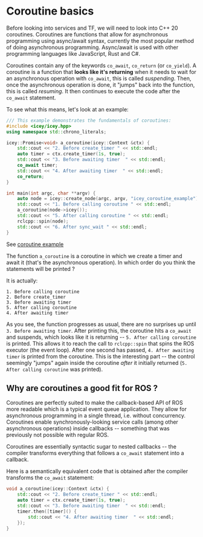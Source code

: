 # Coroutine basics

Before looking into services and TF, we will need to look into C++ 20 coroutines.
Coroutines are functions that allow for asynchronous programming using async/await syntax, currently the most popular method of doing asynchronous programming. Async/await is used with other programming languages like JavaScript, Rust and C#.

Coroutines contain any of the keywords `co_await`, `co_return` (or `co_yield`). 
A coroutine is a function that __looks like it's returning__ when it needs to wait for an asynchronous operation with `co_await`, this is called *suspending*. Then, once the asynchronous operation is done, it "jumps" back into the function, this is called *resuming*. It then continues to execute the code after the `co_await` statement.

To see what this means, let's look at an example: 

```cpp
/// This example demonstrates the fundamentals of coroutines: 
#include <icey/icey.hpp>
using namespace std::chrono_literals;

icey::Promise<void> a_coroutine(icey::Context &ctx) {
    std::cout << "2. Before create_timer " << std::endl;
    auto timer = ctx.create_timer(1s, true);
    std::cout << "3. Before awaiting timer  " << std::endl;
    co_await timer;
    std::cout << "4. After awaiting timer  " << std::endl;
    co_return;
}

int main(int argc, char **argv) {
    auto node = icey::create_node(argc, argv, "icey_coroutine_example");
    std::cout << "1. Before calling coroutine " << std::endl;
    a_coroutine(node->icey());
    std::cout << "5. After calling coroutine " << std::endl;
    rclcpp::spin(node);
    std::cout << "6. After sync_wait " << std::endl;
}
```

See [coroutine example](../../../icey_examples/src/coroutine_example.cpp)

The function `a_coroutine` is a coroutine in which we create a timer and await it (that's the asynchronous operation). 
In which order do you think the statements will be printed ?

It is actually:

```
1. Before calling coroutine
2. Before create_timer
3. Before awaiting timer
5. After calling coroutine
4. After awaiting timer
```

As you see, the function progresses as usual, there are no surprises up until `3. Before awaiting timer`. After printing this, the coroutine hits a `co_await` and suspends, which looks like it is returning -- `5. After calling coroutine` is printed. This allows it to reach the call to `rclcpp::spin` that spins the ROS executor (the event loop). After one second has passed, `4. After awaiting timer` is printed from the coroutine. This is the interesting part -- the control seemingly "jumps" again inside the coroutine *after* it initially returned (`5. After calling coroutine` was printed).

## Why are coroutines a good fit for ROS ?

Coroutines are perfectly suited to make the callback-based API of ROS more readable which is a typical event queue application. They allow for asynchronous programming in a single thread, i.e. without concurrency. 
Coroutines enable synchronously-looking service calls (among other asynchronous operations) inside callbacks -- something that was previously not possible with regular ROS.

Coroutines are essentially syntactic sugar to nested callbacks -- the compiler transforms everything that follows a `co_await` statement into a callback.

Here is a semantically equivalent code that is obtained after the compiler transforms the `co_await` statement:

```cpp
void a_coroutine(icey::Context &ctx) {
    std::cout << "2. Before create_timer " << std::endl;
    auto timer = ctx.create_timer(1s, true);
    std::cout << "3. Before awaiting timer  " << std::endl;
    timer.then([timer]() {
        std::cout << "4. After awaiting timer  " << std::endl;
    });
}
```




